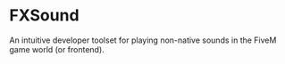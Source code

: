 # FXSound

An intuitive developer toolset for playing non-native sounds in the FiveM game world (or frontend).
